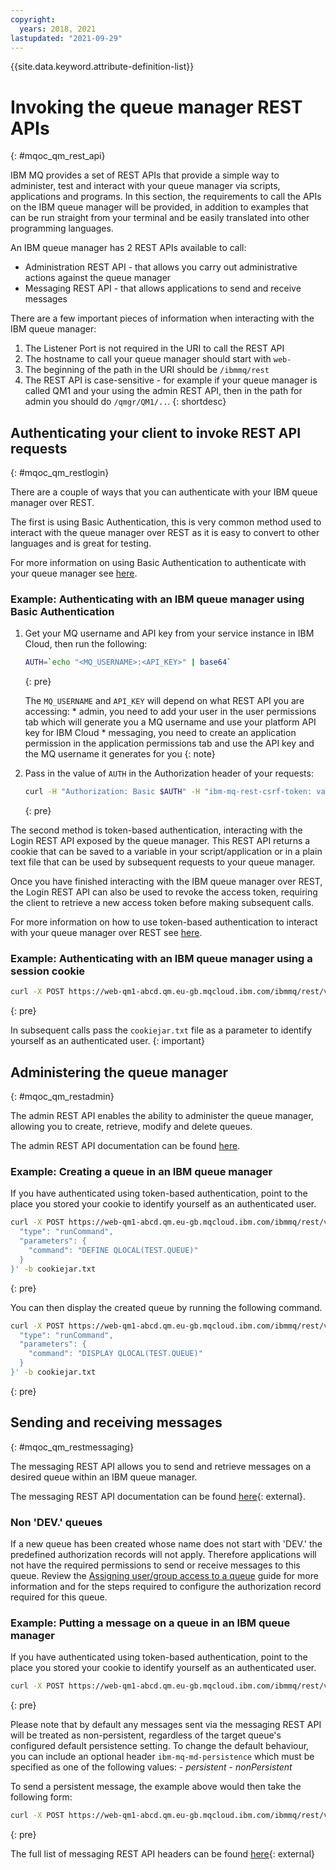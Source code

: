 ```yaml
---
copyright:
  years: 2018, 2021
lastupdated: "2021-09-29"
---
```


{{site.data.keyword.attribute-definition-list}}

# Invoking the queue manager REST APIs
{: #mqoc_qm_rest_api}

IBM MQ provides a set of REST APIs that provide a simple way to administer, test and interact with your queue manager via scripts, applications and programs. In this section, the requirements to call the APIs on the IBM queue manager will be provided, in addition to examples that can be run straight from your terminal and be easily translated into other programming languages.

An IBM queue manager has 2 REST APIs available to call:
 * Administration REST API - that allows you carry out administrative actions against the queue manager
 * Messaging REST API - that allows applications to send and receive messages

There are a few important pieces of information when interacting with the IBM queue manager:
 1. The Listener Port is not required in the URI to call the REST API
 2. The hostname to call your queue manager should start with `web-`
 3. The beginning of the path in the URI should be `/ibmmq/rest`
 4. The REST API is case-sensitive - for example if your queue manager is called QM1 and your using the admin REST API, then in the path for admin you should do `/qmgr/QM1/..`.
{: shortdesc}

## Authenticating your client to invoke REST API requests
{: #mqoc_qm_restlogin}

There are a couple of ways that you can authenticate with your IBM queue manager over REST.

The first is using Basic Authentication, this is very common method used to interact with the queue manager over REST as it is easy to convert to other languages and is great for testing.

For more information on using Basic Authentication to authenticate with your queue manager see [here](https://www.ibm.com/support/knowledgecenter/SSFKSJ_9.1.0/com.ibm.mq.sec.doc/q128710_.htm).

### Example: Authenticating with an IBM queue manager using Basic Authentication

1. Get your MQ username and API key from your service instance in IBM Cloud, then run the following:  
    ```bash
    AUTH=`echo "<MQ_USERNAME>:<API_KEY>" | base64`
    ```
    {: pre}

    The `MQ_USERNAME` and `API_KEY` will depend on what REST API you are accessing:
        * admin, you need to add your user in the user permissions tab which will generate you a MQ username and use your platform API key for IBM Cloud
        * messaging, you need to create an application permission in the application permissions tab and use the API key and the MQ username it generates for you
    {: note}

2. Pass in the value of `AUTH` in the Authorization header of your requests:
    ```bash
    curl -H "Authorization: Basic $AUTH" -H "ibm-mq-rest-csrf-token: value" https://web-qm1-abcd.qm.eu-gb.mqcloud.ibm.com/ibmmq/rest/v2/admin/qmgr/qm1
    ```
    {: pre}

The second method is token-based authentication, interacting with the Login REST API exposed by the queue manager. This REST API returns a cookie that can be saved to a variable in your script/application or in a plain text file that can be used by subsequent requests to your queue manager.

Once you have finished interacting with the IBM queue manager over REST, the Login REST API can also be used to revoke the access token, requiring the client to retrieve a new access token before making subsequent calls.

For more information on how to use token-based authentication to interact with your queue manager over REST see [here](https://www.ibm.com/support/knowledgecenter/en/SSFKSJ_9.1.0/com.ibm.mq.sec.doc/q128720_.htm).

### Example: Authenticating with an IBM queue manager using a session cookie

```bash
curl -X POST https://web-qm1-abcd.qm.eu-gb.mqcloud.ibm.com/ibmmq/rest/v3/login -H "Content-Type: application/json" --data "{\"username\":\"<MQ_USERNAME>\",\"password\":\"<API_KEY>\"}" -c cookiejar.txt
```
{: pre}

In subsequent calls pass the `cookiejar.txt` file as a parameter to identify yourself as an authenticated user.
{: important}

## Administering the queue manager
{: #mqoc_qm_restadmin}

The admin REST API enables the ability to administer the queue manager, allowing you to create, retrieve, modify and delete queues.

The admin REST API documentation can be found [here](https://www.ibm.com/support/knowledgecenter/SSFKSJ_9.1.0/com.ibm.mq.dev.doc/q130960_.htm).

### Example: Creating a queue in an IBM queue manager

If you have authenticated using token-based authentication, point to the place you stored your cookie to identify yourself as an authenticated user.

```bash
curl -X POST https://web-qm1-abcd.qm.eu-gb.mqcloud.ibm.com/ibmmq/rest/v3/admin/action/qmgr/QM1/mqsc -H "Accept: application/json" -H "Content-Type: application/json" -H "ibm-mq-rest-csrf-token: value" --data '{
  "type": "runCommand",
  "parameters": {
    "command": "DEFINE QLOCAL(TEST.QUEUE)"
  }
}' -b cookiejar.txt
```
{: pre}

You can then display the created queue by running the following command.

```bash
curl -X POST https://web-qm1-abcd.qm.eu-gb.mqcloud.ibm.com/ibmmq/rest/v3/admin/action/qmgr/QM1/mqsc -H "Accept: application/json" -H "Content-Type: application/json" -H "ibm-mq-rest-csrf-token: value" --data '{
  "type": "runCommand",
  "parameters": {
    "command": "DISPLAY QLOCAL(TEST.QUEUE)"
  }
}' -b cookiejar.txt
```
{: pre}

## Sending and receiving messages
{: #mqoc_qm_restmessaging}

The messaging REST API allows you to send and retrieve messages on a desired queue within an IBM queue manager.

The messaging REST API documentation can be found [here](https://www.ibm.com/support/knowledgecenter/SSFKSJ_9.1.0/com.ibm.mq.dev.doc/q130960_.htm){: external}.

### Non 'DEV.' queues

If a new queue has been created whose name does not start with 'DEV.' the predefined authorization records will not apply. Therefore applications will not have the required permissions to send or receive messages to this queue. Review the [Assigning user/group access to a queue](/docs/services/mqcloud?topic=mqcloud-mqoc_configure_auth_record) guide for more information and for the steps required to configure the authorization record required for this queue.

### Example: Putting a message on a queue in an IBM queue manager

If you have authenticated using token-based authentication, point to the place you stored your cookie to identify yourself as an authenticated user.

```bash
curl -X POST https://web-qm1-abcd.qm.eu-gb.mqcloud.ibm.com/ibmmq/rest/v3/messaging/qmgr/qm1/queue/TEST.QUEUE/message -H "Content-Type: text/plain" -H "ibm-mq-rest-csrf-token: value" --data "hello world" -b cookiejar.txt
```
{: pre}

Please note that by default any messages sent via the messaging REST API will be treated as non-persistent, regardless of the target queue's configured default persistence setting.
To change the default behaviour, you can include an optional header `ibm-mq-md-persistence` which must be specified as one of the following values:
    - *persistent*
    - *nonPersistent*

To send a persistent message, the example above would then take the following form:

```bash
curl -X POST https://web-qm1-abcd.qm.eu-gb.mqcloud.ibm.com/ibmmq/rest/v3/messaging/qmgr/qm1/queue/TEST.QUEUE/message -H "Content-Type: text/plain" -H "ibm-mq-rest-csrf-token: value" -H "ibm-mq-md-persistence: persistent" --data "hello world" -b cookiejar.txt
```
{: pre}

The full list of messaging REST API headers can be found [here](https://www.ibm.com/support/knowledgecenter/en/SSFKSJ_9.1.0/com.ibm.mq.ref.dev.doc/q130740_.htm){: external}
